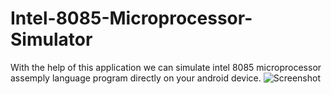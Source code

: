 # Intel-8085-Microprocessor-Simulator
With the help of this application we can simulate intel 8085 microprocessor assemply language program directly on your android device.
![Screenshot](Screenshot_2019-08-25-44-07.png)
